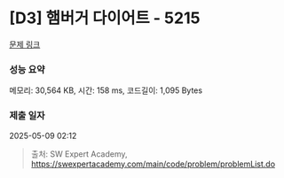 # [D3] 햄버거 다이어트 - 5215 

[문제 링크](https://swexpertacademy.com/main/code/problem/problemDetail.do?contestProbId=AWT-lPB6dHUDFAVT) 

### 성능 요약

메모리: 30,564 KB, 시간: 158 ms, 코드길이: 1,095 Bytes

### 제출 일자

2025-05-09 02:12



> 출처: SW Expert Academy, https://swexpertacademy.com/main/code/problem/problemList.do